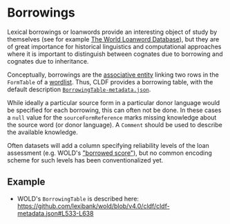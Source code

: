 # Borrowings

Lexical borrowings or loanwords provide an interesting object of study by themselves
(see for example [The World Loanword Database](http://wold.clld.org/)), but they
are of great importance for historical linguistics and computational approaches 
where it is important to distinguish between cognates due to borrowing and cognates due to inheritance.

Conceptually, borrowings are the 
[associative entity](https://en.wikipedia.org/wiki/Associative_entity) 
linking two rows in the `FormTable` of a [wordlist](../../modules/Wordlist).
Thus, CLDF provides a borrowing table, with the default description
[`BorrowingTable-metadata.json`](BorrowingTable-metadata.json).

While ideally a particular source form in a particular donor language would be specified for each
borrowing, this can often not be done. In these cases
a `null` value for the `sourceFormReference` marks missing knowledge about the source word
(or donor language). A `Comment` should be used to describe the available knowledge.

Often datasets will add a column specifying reliability levels of the loan assessment
(e.g. WOLD's ["borrowed score"](http://wold.clld.org/terms#borrowed_score)),
but no common encoding scheme for such levels has been conventionalized yet.


## Example

- WOLD's `BorrowingTable` is described here: https://github.com/lexibank/wold/blob/v4.0/cldf/cldf-metadata.json#L533-L638
